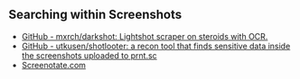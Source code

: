 ## Searching within Screenshots
- [GitHub - mxrch/darkshot: Lightshot scraper on steroids with OCR.](https://github.com/mxrch/darkshot)
- [GitHub - utkusen/shotlooter: a recon tool that finds sensitive data inside the screenshots uploaded to prnt.sc](https://github.com/utkusen/shotlooter)
- [Screenotate.com](https://screenotate.com/)